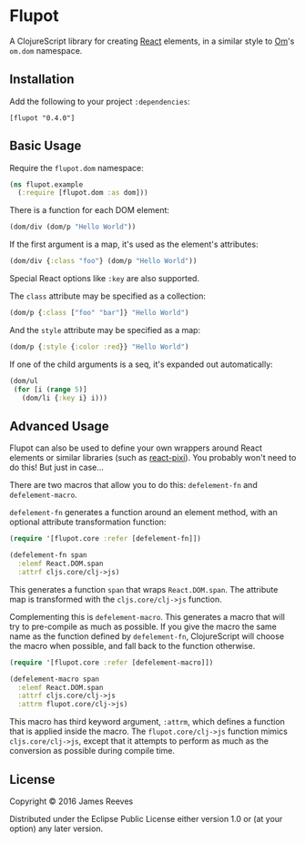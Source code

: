 # Flupot

A ClojureScript library for creating [React][] elements, in a similar
style to [Om][]'s `om.dom` namespace.

[react]: https://facebook.github.io/react/
[om]: https://github.com/omcljs/om

## Installation

Add the following to your project `:dependencies`:

    [flupot "0.4.0"]

## Basic Usage

Require the `flupot.dom` namespace:

```clojure
(ns flupot.example
  (:require [flupot.dom :as dom]))
```

There is a function for each DOM element:

```clojure
(dom/div (dom/p "Hello World"))
```

If the first argument is a map, it's used as the element's attributes:

```clojure
(dom/div {:class "foo"} (dom/p "Hello World"))
```

Special React options like `:key` are also supported.

The `class` attribute may be specified as a collection:

```clojure
(dom/p {:class ["foo" "bar"]} "Hello World")
```

And the `style` attribute may be specified as a map:

```clojure
(dom/p {:style {:color :red}} "Hello World")
```

If one of the child arguments is a seq, it's expanded out automatically:

```clojure
(dom/ul
 (for [i (range 5)]
   (dom/li {:key i} i)))
```

## Advanced Usage

Flupot can also be used to define your own wrappers around React
elements or similar libraries (such as [react-pixi][]). You probably
won't need to do this! But just in case...

There are two macros that allow you to do this: `defelement-fn` and
`defelement-macro`.

`defelement-fn` generates a function around an element method, with an
optional attribute transformation function:

```clojure
(require '[flupot.core :refer [defelement-fn]])

(defelement-fn span
  :elemf React.DOM.span
  :attrf cljs.core/clj->js)
```

This generates a function `span` that wraps `React.DOM.span`. The
attribute map is transformed with the `cljs.core/clj->js` function.

Complementing this is `defelement-macro`. This generates a macro that
will try to pre-compile as much as possible. If you give the macro the
same name as the function defined by `defelement-fn`, ClojureScript
will choose the macro when possible, and fall back to the function
otherwise.

```clojure
(require '[flupot.core :refer [defelement-macro]])

(defelement-macro span
  :elemf React.DOM.span
  :attrf cljs.core/clj->js
  :attrm flupot.core/clj->js)
```

This macro has third keyword argument, `:attrm`, which defines a
function that is applied inside the macro. The `flupot.core/clj->js`
function mimics `cljs.core/clj->js`, except that it attempts to
perform as much as the conversion as possible during compile time.

[react-pixi]: https://github.com/Izzimach/react-pixi/

## License

Copyright © 2016 James Reeves

Distributed under the Eclipse Public License either version 1.0 or (at
your option) any later version.
